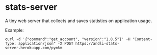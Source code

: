 # stats-server
A tiny web server that collects and saves statistics on application usage.

Example:

``` curl -d '{"command":"get_account", "version":"1.0.5"}' -H "Content-Type: application/json" -X POST https://andli-stats-server.herokuapp.com/pymkm ```